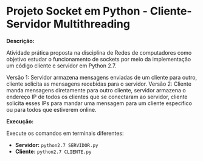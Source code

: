 # Projeto Socket em Python - Cliente-Servidor Multithreading

**Descrição:**

Atividade prática proposta na disciplina de Redes de computadores como objetivo estudar o funcionamento de sockets por meio da implementação um código cliente e servidor em Python 2.7. 

Versão 1: Servidor armazena mensagens enviadas de um cliente para outro, cliente solicita as mensagens recebidas para o servidor.
Versão 2: Cliente manda mensagens diretamente para outro cliente, servidor armazena o endereço IP de todos os clientes que se conectaram ao servidor, cliente solicita esses IPs para mandar uma mensagem para um cliente específico ou para todos que estiverem online.

**Execução:**

Execute os comandos em terminais diferentes:

* **Servidor:** `python2.7 SERVIDOR.py`
* **Cliente:** `python2.7 CLIENTE.py`
